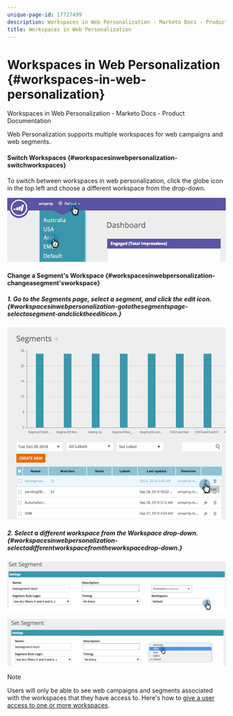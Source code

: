 ```yaml
---
unique-page-id: 17727499
description: Workspaces in Web Personalization - Marketo Docs - Product Documentation
title: Workspaces in Web Personalization
---
```


# Workspaces in Web Personalization {#workspaces-in-web-personalization}

Workspaces in Web Personalization - Marketo Docs - Product Documentation

Web Personalization supports multiple workspaces for web campaigns and web segments.

#### Switch Workspaces {#workspacesinwebpersonalization-switchworkspaces}

To switch between workspaces in web personalization, click the globe icon in the top left and choose a different workspace from the drop-down.

![](assets/ss7.png)

#### Change a Segment's Workspace {#workspacesinwebpersonalization-changeasegment'sworkspace}

##### 1. Go to the Segments page, select a segment, and click the edit icon. {#workspacesinwebpersonalization-gotothesegmentspage-selectasegment-andclicktheediticon.}

![](assets/ss4.png)

##### 2. Select a different workspace from the Workspace drop-down. {#workspacesinwebpersonalization-selectadifferentworkspacefromtheworkspacedrop-down.}

![](assets/ss6.png)

![](assets/ss5.png)

>[!NOTE]
>
>Users will only be able to see web campaigns and segments associated with the workspaces that they have access to. Here's how to [give a user access to one or more workspaces](../../../../welcome-to-marketo-docs/product-docs/administration/workspaces-and-person-partitions/allow-user-access-to-a-workspace.md).

